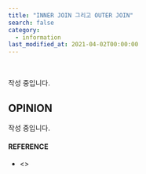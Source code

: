 ```yaml
---
title: "INNER JOIN 그리고 OUTER JOIN"
search: false
category:
  - information
last_modified_at: 2021-04-02T00:00:00
---
```


<br>

작성 중입니다.

## OPINION
작성 중입니다.

#### REFERENCE
- <>
